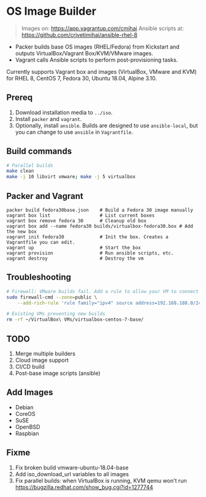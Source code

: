 OS Image Builder
================

> Images on: https://app.vagrantup.com/cmihai
> Ansible scripts at: https://github.com/crivetimihai/ansible-rhel-8

- Packer builds base OS images (RHEL/Fedora) from Kickstart and outputs VirtualBox/Vagrant Box/KVM/VMware images.
- Vagrant calls Ansible scripts to perform post-provisioning tasks.

Currently supports Vagrant box and images (VirtualBox, VMware and KVM) for RHEL 8, CentOS 7, Fedora 30, Ubuntu 18.04, Alpine 3.10.

Prereq
------
1. Download installation media to `../iso`.
2. Install `packer` and `vagrant`.
3. Optionally, install `ansible`. Builds are designed to use `ansible-local`, but you can change to use `ansible` in `Vagrantfile`.


Build commands
--------------

```bash
# Parallel builds
make clean
make -j 10 libvirt vmware; make -j 5 virtualbox
```

Packer and Vagrant
------------------

```
packer build fedora30base.json    # Build a Fedora 30 image manually
vagrant box list                  # List current boxes
vagrant box remove fedora 30      # Cleanup old box
vagrant box add --name fedora30 builds/virtualbox-fedora30.box # Add the new box
vagrant init fedora30             # Init the box. Creates a Vagrantfile you can edit.
vagrant up                        # Start the box
vagrant provision                 # Run ansible scripts, etc.
vagrant destroy                   # Destroy the vm
```

Troubleshooting
---------------

```bash
# Firewall: VMware builds fail. Add a rule to allow your VM to connect and retrieve the ks file
sudo firewall-cmd --zone=public \
    --add-rich-rule 'rule family="ipv4" source address=192.168.188.0/24 accept'

# Existing VMs preventing new builds
rm -rf ~/VirtualBox\ VMs/virtualbox-centos-7-base/
```

TODO
----

1. Merge multiple builders
2. Cloud image support
3. CI/CD build
4. Post-base image scripts (ansible)


Add Images
----------

- Debian
- CoreOS
- SuSE
- OpenBSD
- Raspbian


Fixme
-----

1. Fix broken build vmware-ubuntu-18.04-base
2. Add iso_download_url variables to all images
3. Fix parallel builds: when VirtualBox is running, KVM qemu won't run https://bugzilla.redhat.com/show_bug.cgi?id=1277744